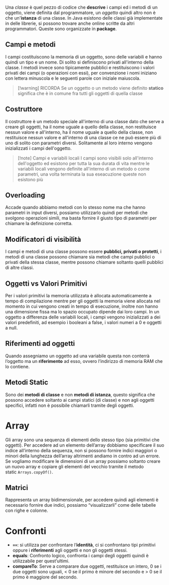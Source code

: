 Una *classe* è quel pezzo di codice che **descrive** i campi ed i metodi di un oggetto, viene definita dal programmatore, un *oggetto* quindi altro non è che un'**istanza** di una classe. In Java esistono delle classi già implementate in delle librerie, si possono trovare anche online scritte da altri programmatori. Queste sono organizzate in **package**.

## Campi e metodi
I campi costituiscono la memoria di un oggetto, sono delle variabili e hanno quindi un tipo e un nome. Di solito si definiscono privati all'interno della classe. I metodi invece sono tipicamente pubblici e restituiscono i valori privati dei campi (o operazioni con essi), per convenzione i nomi iniziano con lettera minuscola e le seguenti parole con iniziale maiuscola. 
>[!warning] RICORDA
>Se un oggetto o un metodo viene definito **statico** significa che è in comune fra tutti gli oggetti di quella classe 

## Costruttore 
Il costruttore è un metodo speciale all'interno di una classe dato che serve a creare gli oggetti, ha il nome uguale a quello della classe, non restituisce nessun valore e all'interno, ha il nome uguale a quello della classe, non restituisce nessun valore e all'interno di una classe ce ne può essere più di uno di solito con parametri diversi. Solitamente al loro interno vengono inizializzati i campi dell'oggetto.
>[!note] Campi e variabili locali
>I campi sono visibili solo all'interno dell'oggetto ed esistono per tutta la sua durata di vita mentre le variabili locali vengono definite all'interno di un metodo o come parametri, una volta terminata la sua eseacuzione queste non esistono più

## Overloading
Accade quando abbiamo metodi con lo stesso nome ma che hanno parametri in input diversi, possiamo utilizzarlo quindi per metodi che svolgono operazioni simili, ma basta fornire il giusto tipo di parametri  per chiamare la definizione corretta.
## Modificatori di visibilità
I campi e metodi di una classe possono essere **pubblici, privati o protetti**, i metodi di una classe possono chiamare sia metodi che campi pubblici o privati della stessa classe, mentre possono chiamare soltanto quelli pubblici di altre classi.
## Oggetti vs Valori Primitivi
Per i valori primitivi la memoria utilizzata è allocata automaticamente a tempo di compilazione mentre per gli oggetti la memoria viene allocata nel momento in cui vengono creati in tempo di esecuzione, inoltre non hanno una dimensione fissa ma lo spazio occupato dipende dai loro campi. In un oggetto a differenza delle variabili locali, i campi vengono inizializzati a dei valori predefiniti, ad esempio i booleani a false, i valori numeri a 0 e oggetti a null.
## Riferimenti ad oggetti
Quando assegniamo un oggetto ad una variabile questa non conterrà l’oggetto ma un **riferimento** ad esso, ovvero l’indirizzo di memoria RAM che lo contiene.
## Metodi Static
Sono dei **metodi di classe** e non **metodi di istanza**, questo significa che possono accedere soltanto ai campi statici (di classe) e non agli oggetti specifici, infatti non è possibile chiamarli tramite degli oggetti.
# Array
Gli array sono una sequenza di elementi dello stesso tipo (sia primitivi che oggetti). Per accedere ad un elemento dell’array dobbiamo specificare il suo indice all’interno della sequenza, non si possono fornire indici maggiori o minori della lunghezza dell’array altrimenti andiamo in contro ad un errore. Se vogliamo modificare le dimensioni di un array possiamo soltanto creare un nuovo array e copiare gli elementi del vecchio tramite il metodo static `Arrays.copyOf()`.
## Matrici
Rappresenta un array bidimensionale, per accedere quindi agli elementi è necessario fornire due indici, possiamo “visualizzarli” come delle tabelle con righe e colonne.
# Confronti

- **`==`**: si utilizza per confrontare l’**identità**, ci si confrontano tipi primitivi oppure i **riferimenti** agli oggetti e non gli oggetti stessi.
- **equals**: Confronto logico, confronta i campi degli oggetti quindi è utilizzabile per quest’ultimi.
- **compareTo**: Serve a comparare due oggetti, restituisce un intero, 0 se i due oggetti sono uguali, < 0 se il primo è minore del secondo e > 0 se il primo è maggiore del secondo.